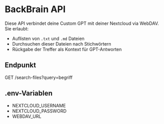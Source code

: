 # BackBrain API

Diese API verbindet deine Custom GPT mit deiner Nextcloud via WebDAV. Sie erlaubt:
- Auflisten von `.txt` und `.md` Dateien
- Durchsuchen dieser Dateien nach Stichwörtern
- Rückgabe der Treffer als Kontext für GPT-Antworten

## Endpunkt
GET /search-files?query=begriff

## .env-Variablen
- NEXTCLOUD_USERNAME
- NEXTCLOUD_PASSWORD
- WEBDAV_URL